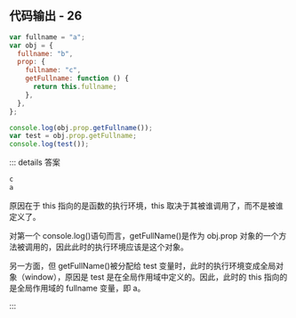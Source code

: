 ## 代码输出 - 26

```js
var fullname = "a";
var obj = {
  fullname: "b",
  prop: {
    fullname: "c",
    getFullname: function () {
      return this.fullname;
    },
  },
};

console.log(obj.prop.getFullname());
var test = obj.prop.getFullname;
console.log(test());
```

::: details 答案

```txt
c
a
```

原因在于 this 指向的是函数的执行环境，this 取决于其被谁调用了，而不是被谁定义了。

对第一个 console.log()语句而言，getFullName()是作为 obj.prop 对象的一个方法被调用的，因此此时的执行环境应该是这个对象。

另一方面，但 getFullName()被分配给 test 变量时，此时的执行环境变成全局对象（window），原因是 test 是在全局作用域中定义的。因此，此时的
this 指向的是全局作用域的 fullname 变量，即 a。

:::
